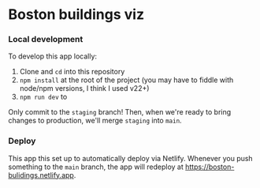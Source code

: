 # Boston buildings viz

### Local development

To develop this app locally:

1. Clone and `cd` into this repository
2. `npm install` at the root of the project (you may have to fiddle with node/npm versions, I think I used v22+)
3. `npm run dev` to 

Only commit to the `staging` branch! Then, when we're ready to bring changes to production, we'll merge `staging` into `main`.

### Deploy

This app this set up to automatically deploy via Netlify. Whenever you push something to the `main` branch, the app will redeploy at <https://boston-bulidings.netlify.app>.